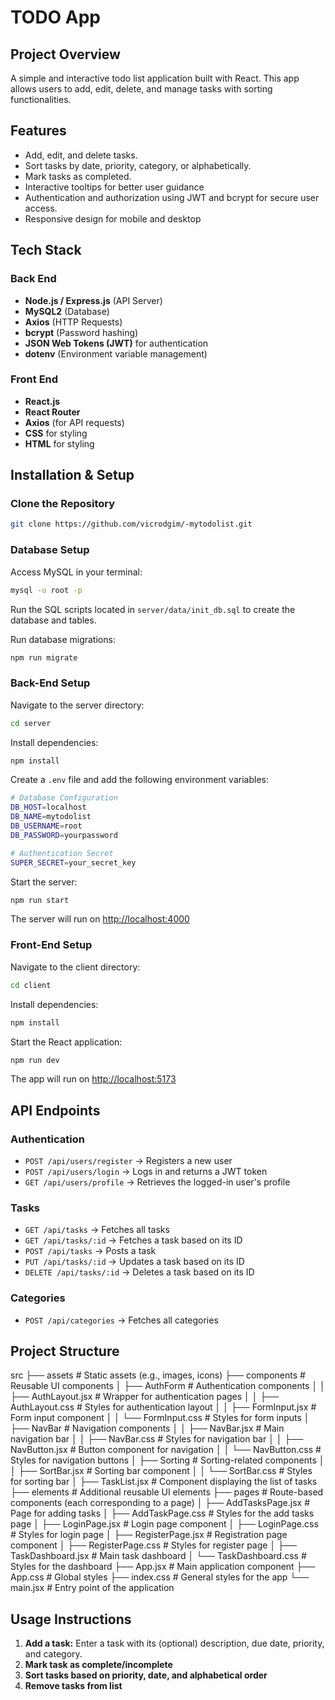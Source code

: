# TODO App

## Project Overview

A simple and interactive todo list application built with React. This app allows users to add, edit, delete, and manage tasks with sorting functionalities.

## Features

- Add, edit, and delete tasks.
- Sort tasks by date, priority, category, or alphabetically.
- Mark tasks as completed.
- Interactive tooltips for better user guidance
- Authentication and authorization using JWT and bcrypt for secure user access.
- Responsive design for mobile and desktop

## Tech Stack

### Back End

- **Node.js / Express.js** (API Server)
- **MySQL2** (Database)
- **Axios** (HTTP Requests)
- **bcrypt** (Password hashing)
- **JSON Web Tokens (JWT)** for authentication
- **dotenv** (Environment variable management)

### Front End

- **React.js**
- **React Router**
- **Axios** (for API requests)
- **CSS** for styling
- **HTML** for styling

## Installation & Setup

### Clone the Repository

```sh
git clone https://github.com/vicrodgim/-mytodolist.git
```

### Database Setup

Access MySQL in your terminal:

```sh
mysql -u root -p
```

Run the SQL scripts located in `server/data/init_db.sql` to create the database and tables.

Run database migrations:

```sh
npm run migrate
```

### Back-End Setup

Navigate to the server directory:

```sh
cd server
```

Install dependencies:

```sh
npm install
```

Create a `.env` file and add the following environment variables:

```sh
# Database Configuration
DB_HOST=localhost
DB_NAME=mytodolist
DB_USERNAME=root
DB_PASSWORD=yourpassword

# Authentication Secret
SUPER_SECRET=your_secret_key
```

Start the server:

```sh
npm run start
```

The server will run on [http://localhost:4000](http://localhost:4000)

### Front-End Setup

Navigate to the client directory:

```sh
cd client
```

Install dependencies:

```sh
npm install
```

Start the React application:

```sh
npm run dev
```

The app will run on [http://localhost:5173](http://localhost:5173)

## API Endpoints

### Authentication

- `POST /api/users/register` → Registers a new user
- `POST /api/users/login` → Logs in and returns a JWT token
- `GET /api/users/profile` → Retrieves the logged-in user's profile

### Tasks

- `GET /api/tasks` → Fetches all tasks
- `GET /api/tasks/:id` → Fetches a task based on its ID
- `POST /api/tasks` → Posts a task
- `PUT /api/tasks/:id` → Updates a task based on its ID
- `DELETE /api/tasks/:id` → Deletes a task based on its ID

### Categories

- `POST /api/categories` → Fetches all categories

## Project Structure

src
├── assets # Static assets (e.g., images, icons)
├── components # Reusable UI components
│ ├── AuthForm # Authentication components
│ │ ├── AuthLayout.jsx # Wrapper for authentication pages
│ │ ├── AuthLayout.css # Styles for authentication layout
│ │ ├── FormInput.jsx # Form input component
│ │ └── FormInput.css # Styles for form inputs
│ ├── NavBar # Navigation components
│ │ ├── NavBar.jsx # Main navigation bar
│ │ ├── NavBar.css # Styles for navigation bar
│ │ ├── NavButton.jsx # Button component for navigation
│ │ └── NavButton.css # Styles for navigation buttons
│ ├── Sorting # Sorting-related components
│ │ ├── SortBar.jsx # Sorting bar component
│ │ └── SortBar.css # Styles for sorting bar
│ ├── TaskList.jsx # Component displaying the list of tasks
├── elements # Additional reusable UI elements
├── pages # Route-based components (each corresponding to a page)
│ ├── AddTasksPage.jsx # Page for adding tasks
│ ├── AddTaskPage.css # Styles for the add tasks page
│ ├── LoginPage.jsx # Login page component
│ ├── LoginPage.css # Styles for login page
│ ├── RegisterPage.jsx # Registration page component
│ ├── RegisterPage.css # Styles for register page
│ ├── TaskDashboard.jsx # Main task dashboard
│ └── TaskDashboard.css # Styles for the dashboard
├── App.jsx # Main application component
├── App.css # Global styles
├── index.css # General styles for the app
└── main.jsx # Entry point of the application

## Usage Instructions

1. **Add a task:** Enter a task with its (optional) description, due date, priority, and category.
2. **Mark task as complete/incomplete**
3. **Sort tasks based on priority, date, and alphabetical order**
4. **Remove tasks from list**
